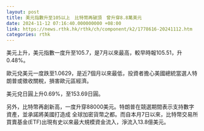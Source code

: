```yaml
---
layout: post
title: 美元指數升至105以上　比特幣再破頂　曾升穿8.8萬美元
date: 2024-11-12 07:16:40.000000000 +08:00
link: https://news.rthk.hk/rthk/ch/component/k2/1778616-20241112.htm
categories: rthk
---
```


美元上升，美元指數一度升至105.7，是7月以來最高，較早時報105.51，升0.48%。

歐元兌美元一度跌至1.0629，是近7個月以來最低，投資者擔心美國總統當選人特朗普或徵收關稅，損害歐元區經濟。

美元兌日圓上升0.69%，至153.69日圓。

另外，比特幣再創新高，一度升穿88000美元。特朗普在競選期間表示支持數字資產，並承諾將美國打造成 全球加密貨幣之都。而自本月7日以來，比特幣交易所買賣基金(ETF)出現有史以來最大規模資金流入，淨流入13.8億美元。
